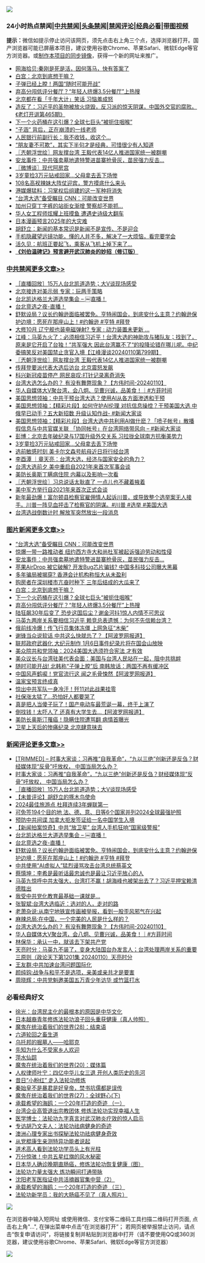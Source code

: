 ![](https://raw.githubusercontent.com/jsvpn/jsproxy/dev/64photo/fqnews-qr.jpg)

<div id="tt">
<h3>24小时热点禁闻|<a href="#%E4%B8%AD%E5%85%B1%E7%A6%81%E9%97%BB%E6%9B%B4%E5%A4%9A%E6%96%87%E7%AB%A0">中共禁闻</a>|<a href="#%E5%9B%BE%E7%89%87%E6%96%B0%E9%97%BB%E6%9B%B4%E5%A4%9A%E6%96%87%E7%AB%A0">头条禁闻</a>|<a href="#%E6%96%B0%E9%97%BB%E8%AF%84%E8%AE%BA%E6%9B%B4%E5%A4%9A%E6%96%87%E7%AB%A0">禁闻评论|<a href="#%E5%BF%85%E7%9C%8B%E7%BB%8F%E5%85%B8%E5%A5%BD%E6%96%87">经典必看</a>|<a href="https://fan1.xyz/3" target="_blank">带图视频</a></h3>
<div><b>提示：</b>微信如提示停止访问该网页，须先点击右上角三个点，选择浏览器打开。国产浏览器可能已屏蔽本项目，建议使用谷歌Chrome、苹果Safari、微软Edge等官方浏览器。或<a href="%E5%88%B6%E4%BD%9Cgit%E7%A6%81%E9%97%BB%E9%95%9C%E5%83%8F.md">制作本项目的同步镜像</a>，获得一个新的网址来推广。</div>
<ul>

<li><a href="/comments/20240111/1986246.md">网海拾贝:秦刚是死是活，因何落马，快有答案了</a></li>
<li><a href="/topimagenews/20240111/1986339.md">白宫：北京到底想干嘛？</a></li>
<li><a href="/worldnews/20240111/1986301.md">子弹已经上膛！两国“随时可能开战”</a></li>
<li><a href="/topimagenews/20240111/1986155.md">弃高分闯低评分餐厅？“年轻人挤爆3.5分餐厅”上热搜</a></li>
<li><a href="/ccpdope/20240111/1986351.md">北京都在看「千年大计」笑话 习恼羞成怒</a></li>
<li><a href="/sohnews/20240111/1986448.md">造反了：习近平的圣物被放火烧毁，反习派的惊天阴谋，中国外交官的腐败。《老灯开讲第465期》</a></li>
<li><a href="/topimagenews/20240111/1986299.md">下一个火药桶在这引爆？全球七巨头“被扼住咽喉”</a></li>
<li><a href="/lifebaike/20240111/1986172.md">“子涵” 背后，正在崩溃的一线老师</a></li>
<li><a href="/cnnews/20240111/1986289.md">人民银行前副行长：我不收钱，收这个…</a></li>
<li><a href="/funmedia/20240111/1986358.md">“朋友妻不可欺”，其实下半句才是经典，可惜很少有人知道</a></li>
<li><a href="/cbnews/20240111/1986409.md">〖兲朝浮世绘〗网友撑台湾 王毅代表14亿人推进国家统一被群嘲</a></li>
<li><a href="/topimagenews/20240111/1986486.md">安龙事件：中共强卖墓地遣特警进苗寨抢骨灰，苗民强力反击...</a></li>
<li><a href="/ssgc/20240111/1986292.md">〖微博谈〗现代阿房宫</a></li>
<li><a href="/cbnews/20240110/1986123.md">3岁童捡3万元钻戒回家…父母拿去丢下场惨</a></li>
<li><a href="/cnnews/20240111/1986365.md">108名高衩辣妹大阵仗迎宾，警方摸底什么来头</a></li>
<li><a href="/baitai/20240111/1986499.md">港媒爆猛料：习掌权后组建的这一军种将消失</a></li>
<li><a href="/topimagenews/20240111/1986501.md">“台湾大选”备受瞩目 CNN：可能改变世界</a></li>
<li><a href="/cnnews/20240111/1986385.md">加州只穿丁字裤的站街女渐增 警察却不能抓…</a></li>
<li><a href="/cnnews/20240111/1986324.md">华人女工程师炫耀上班摸鱼 遭遇史诗级大翻车</a></li>
<li><a href="/sohnews/20240111/1986232.md">日本漫画预言2025年的大灾难</a></li>
<li><a href="/baitai/20240111/1986269.md">胡舒立：新闻的基本常识是新闻不是宣传、不是迎合</a></li>
<li><a href="/lifebaike/20240111/1986489.md">手机隐藏望远镜功能，懂的人并不多，解决了一大烦恼，看完要学会</a></li>
<li><a href="/cnnews/20240111/1986288.md">活久见：航班正要起飞，乘客从飞机上掉下来了…</a></li>
<li><b><a href="/comments/20200207/1272816.md" target="_blank">《刘伯温碑记》预言避开武汉肺炎的妙招（修订版）</a></b></li>
</ul>
</div>

<div class="catlist">
<h3><a href="/cbnews/" target="_blank">中共禁闻</a><span><a href="/cbnews/" target="_blank" rel="nofollow">更多文章>></a></span></h3>
<ul>
<li><a href="/comments/20240111/1986580.md" target="_blank">［直播回放］15万人台北凯道造势；大V谈现场感受</a></li>
<li><a href="/cbnews/20240111/1986562.md" target="_blank">北京接连对美示弱 专家：玩两手策略</a></li>
<li><a href="/comments/20240111/1986537.md" target="_blank">台北凯达格兰大道选举集会 &#8211; ￼直播！</a></li>
<li><a href="/comments/20240111/1986536.md" target="_blank">台北竞选之夜-直播！</a></li>
<li><a href="/comments/20240111/1986512.md" target="_blank">舒默设局？议长约翰逊面临被罢免。亨特闹国会，到底安什么主意？约翰逊保护边境：愿死在那座山上！#约翰逊 #亨特 #拜登</a></li>
<li><a href="/cbnews/20240111/1986494.md" target="_blank">大修10月 辽宁舰也装电磁弹射? 专家 : 动力装置未更新 &#8230;</a></li>
<li><a href="/cbnews/20240111/1986420.md" target="_blank">江峰：马英九火了：必须相信习近平！台湾大选的神助攻与猪队友；找到了，原来是它开启了台独！“共军强大 因此台湾赢不了“的投降论错在哪儿呢。中纪委搞笑反对美国禁止贪官入境【江峰漫谈20240110第799期】</a></li>
<li><a href="/cbnews/20240111/1986409.md" target="_blank">〖兲朝浮世绘〗网友撑台湾 王毅代表14亿人推进国家统一被群嘲</a></li>
<li><a href="/cbnews/20240111/1986402.md" target="_blank">传拜登要派代表大选后访台 北京震怒发飙</a></li>
<li><a href="/cbnews/20240111/1986401.md" target="_blank">科兴新冠疫苗停产 网民哀叹:打针记录离奇消失</a></li>
<li><a href="/comments/20240111/1986329.md" target="_blank">台湾大选怎么办的？ 有没有舞弊现象？【方伟时间-20240110】</a></li>
<li><a href="/comments/20240111/1986291.md" target="_blank">华人自媒体大V聚台湾，会八炯、见曹兴诚，品美食！｜#方菲时间</a></li>
<li><a href="/cbnews/20240111/1986225.md" target="_blank">美国思想领袖：中共干预台湾大选？使用AI从各方面渗透和干预</a></li>
<li><a href="/cbnews/20240111/1986209.md" target="_blank">美国思想领袖：【精彩片段】如何守护AI伦理 对抗信息操控？干预美国大选 中俄早已动手？五大新招数 升级认知作战- #新闻大家谈</a></li>
<li><a href="/cbnews/20240111/1986208.md" target="_blank">美国思想领袖：【精彩片段】台湾大选中共利用AI做什麽？「喷子帐号」散播假信息与中共官媒关联 「协同帐号」在台湾网络带风向 &#8211; #新闻大家谈</a></li>
<li><a href="/cbnews/20240111/1986157.md" target="_blank">彭博：北京去年破纪录与17国升级外交关系 习拉拢全球南方抗衡美势力</a></li>
<li><a href="/cbnews/20240110/1986123.md" target="_blank">3岁童捡3万元钻戒回家…父母拿去丢下场惨</a></li>
<li><a href="/cbnews/20240110/1986110.md" target="_blank">选前敏感时刻 美卡尔文森号航母近日将行经台湾</a></li>
<li><a href="/comments/20240110/1986100.md" target="_blank">李酉潭 ｜章天亮：台湾大选，经济与国家安全的角力？</a></li>
<li><a href="/cbnews/20240110/1985960.md" target="_blank">台湾大选前夕 美中重启自2021年来首次军事会谈</a></li>
<li><a href="/cbnews/20240110/1985906.md" target="_blank">美防长奥斯丁瞒病住院 内幕以及影响一次看</a></li>
<li><a href="/cbnews/20240110/1985903.md" target="_blank">〖兲朝浮世绘〗习总说话太耿直了 一点儿也不藏着掖着</a></li>
<li><a href="/cbnews/20240110/1985895.md" target="_blank">美中军方举行自2021年来首次正式会谈</a></li>
<li><a href="/comments/20240110/1985871.md" target="_blank">新年最劲爆！富尔顿县检察官雇佣情人起诉川普，或导致整个选举案无人接手。川普一阵见血抨击了检察官的阴谋。#川普 #选举 #美国大选</a></li>
<li><a href="/cbnews/20240110/1985858.md" target="_blank">台湾选战倒数计时 解放军突然放出一段消息</a></li>

</ul>
</div>
<div class="catlist">
<h3><a href="/topimagenews/" target="_blank">图片新闻</a><span><a href="/topimagenews/" target="_blank" rel="nofollow">更多文章>></a></span></h3>
<ul>
<li><a href="/topimagenews/20240111/1986501.md" target="_blank">“台湾大选”备受瞩目 CNN：可能改变世界</a></li>
<li><a href="/topimagenews/20240111/1986493.md" target="_blank">惊爆一带一路推动者 纽约西方寺大和尚杜军被起诉强迫劳动和性侵</a></li>
<li><a href="/topimagenews/20240111/1986486.md" target="_blank">安龙事件：中共强卖墓地遣特警进苗寨抢骨灰，苗民强力反击&#8230;</a></li>
<li><a href="/topimagenews/20240111/1986426.md" target="_blank">苹果AirDrop 被它破解? 开发Bug芯片骗钱? 中国多科技公司曝大黑幕</a></li>
<li><a href="/topimagenews/20240111/1986425.md" target="_blank">多年骗局被揭穿? 香港会计机构称恒大从未盈利</a></li>
<li><a href="/topimagenews/20240111/1986400.md" target="_blank">购房者在深圳楼市亢奋时种下 三年后结成的大瓜来了</a></li>
<li><a href="/topimagenews/20240111/1986339.md" target="_blank">白宫：北京到底想干嘛？</a></li>
<li><a href="/topimagenews/20240111/1986299.md" target="_blank">下一个火药桶在这引爆？全球七巨头“被扼住咽喉”</a></li>
<li><a href="/topimagenews/20240111/1986155.md" target="_blank">弃高分闯低评分餐厅？“年轻人挤爆3.5分餐厅”上热搜</a></li>
<li><a href="/topimagenews/20240110/1986109.md" target="_blank">陆狂飙30年后变了 恐步这国后尘？谢金河抖1惊人内情不可思议</a></li>
<li><a href="/topimagenews/20240110/1985989.md" target="_blank">马英九两岸关系要相信习近平 赖竞总表遗憾：为何不先信赖台湾？</a></li>
<li><a href="/topimagenews/20240110/1985988.md" target="_blank">俄前线冷爆！传飞行员集体冻僵 上网急征“木柴”</a></li>
<li><a href="/topimagenews/20240110/1985983.md" target="_blank">谢锋当众说软话 中共这么快就怂了？【阿波罗网报道】</a></li>
<li><a href="/topimagenews/20240110/1985969.md" target="_blank">联邦政府武器化 大纪元制作 1月6日事件纪录片将在国会山放映</a></li>
<li><a href="/topimagenews/20240110/1985968.md" target="_blank">美众院共和党领袖：2024美国大选须符合宪法 才有效</a></li>
<li><a href="/topimagenews/20240110/1985967.md" target="_blank">美众议长与台湾驻美代表会面：美国与台湾人民站在一起，阻中共挑衅</a></li>
<li><a href="/topimagenews/20240110/1985956.md" target="_blank">随时可能开战! 北韩称“子弹上膛”后 南韩放话：两国不再有缓冲区</a></li>
<li><a href="/topimagenews/20240110/1985894.md" target="_blank">中国风声鹤唳！党官流行这 闻之毛骨悚然【阿波罗网报道】</a></li>
<li><a href="/topimagenews/20240110/1985842.md" target="_blank">温家宝预言终成真</a></li>
<li><a href="/topimagenews/20240110/1985815.md" target="_blank">惊出中共军队一身冷汗！歼11对此战果挂零</a></li>
<li><a href="/topimagenews/20240110/1985814.md" target="_blank">社保涨太猛了…恐怕好人都要哭了</a></li>
<li><a href="/topimagenews/20240110/1985772.md" target="_blank">真是把人当傻子玩了！国产电动车最荒诞一幕，终于上演了</a></li>
<li><a href="/topimagenews/20240110/1985750.md" target="_blank">倒找钱！太吓人了 还真有大学生去…【阿波罗网报道】</a></li>
<li><a href="/topimagenews/20240110/1985749.md" target="_blank">美防长奥斯汀罹癌！隐瞒住院遭骂翻 病情首曝光</a></li>
<li><a href="/topimagenews/20240110/1985730.md" target="_blank">卫星上天后的惨痛纪录 北京肆意抹去</a></li>

</ul>
</div>
<div class="catlist">
<h3><a href="/comments/" target="_blank">新闻评论</a><span><a href="/comments/" target="_blank" rel="nofollow">更多文章>></a></span></h3>
<ul>
<li><a href="/comments/20240111/1986592.md" target="_blank">[TRIMMED] &#8211; 时事大家谈：习再推“自我革命”，“九以三绝”创新还是反刍？财经媒体现“反骨”吁放权， 中国当局怎么办？</a></li>
<li><a href="/comments/20240111/1986583.md" target="_blank">时事大家谈：习再推“自我革命”，“九以三绝”创新还是反刍？财经媒体现“反骨”吁放权， 中国当局怎么办？</a></li>
<li><a href="/comments/20240111/1986580.md" target="_blank">［直播回放］15万人台北凯道造势；大V谈现场感受</a></li>
<li><a href="/comments/20240111/1986557.md" target="_blank">【未普评论】胡舒立的啄木鸟使命</a></li>
<li><a href="/comments/20240111/1986545.md" target="_blank">2024最佳旅游点 杜拜连续3年蝉联第一</a></li>
<li><a href="/comments/20240111/1986544.md" target="_blank">可免签194个目的地 法、德、意、日等6个国家并列2024全球最强护照</a></li>
<li><a href="/comments/20240111/1986543.md" target="_blank">预防中共间谍 加拿大拒发签证给一名中国学生入境</a></li>
<li><a href="/comments/20240111/1986542.md" target="_blank">【新闻拍案惊奇】中共“放卫星” 台湾人手机狂响“国家级警报”</a></li>
<li><a href="/comments/20240111/1986537.md" target="_blank">台北凯达格兰大道选举集会 &#8211; ￼直播！</a></li>
<li><a href="/comments/20240111/1986536.md" target="_blank">台北竞选之夜-直播！</a></li>
<li><a href="/comments/20240111/1986512.md" target="_blank">舒默设局？议长约翰逊面临被罢免。亨特闹国会，到底安什么主意？约翰逊保护边境：愿死在那座山上！#约翰逊 #亨特 #拜登</a></li>
<li><a href="/comments/20240111/1986507.md" target="_blank">中共使用“AI虚拟人”猛烈谩骂攻击台湾总统蔡英文</a></li>
<li><a href="/comments/20240111/1986405.md" target="_blank">蔡慎坤：李希是最听话最忠诚也是最让习近平放心的人</a></li>
<li><a href="/comments/20240111/1986394.md" target="_blank">马英九惊呼中共太强大，台湾打不赢！胡海峰也被架出去了？习近平押宝赖清德胜出</a></li>
<li><a href="/comments/20240111/1986380.md" target="_blank">我受中共党化教育最基础一课就是…</a></li>
<li><a href="/comments/20240111/1986363.md" target="_blank">张智斌:台湾大选临近：选对的人，走对的路</a></li>
<li><a href="/comments/20240111/1986362.md" target="_blank">老萧杂说:从南宁地铁宣传画被举报，看到一股歪风邪气在兴起</a></li>
<li><a href="/comments/20240111/1986361.md" target="_blank">麻辣总局:在中国，一个完美的人民是什么样的？</a></li>
<li><a href="/comments/20240111/1986329.md" target="_blank">台湾大选怎么办的？ 有没有舞弊现象？【方伟时间-20240110】</a></li>
<li><a href="/comments/20240111/1986291.md" target="_blank">华人自媒体大V聚台湾，会八炯、见曹兴诚，品美食！｜#方菲时间</a></li>
<li><a href="/comments/20240111/1986286.md" target="_blank">林保华：承认一中，就该去下架共产党</a></li>
<li><a href="/comments/20240111/1986266.md" target="_blank">天亮时分：马英九不装了，变身大陆国台办发言人；台湾处理两岸关系的重要三原则（政论天下第1201集 20240110）天亮时分</a></li>
<li><a href="/comments/20240111/1986249.md" target="_blank">王友群:中共加速台湾问题国际化</a></li>
<li><a href="/comments/20240111/1986248.md" target="_blank">颜纯钩:战争与和平不是选项，亲美或亲共才是要害</a></li>
<li><a href="/comments/20240111/1986247.md" target="_blank">周晓辉：中共党魁邀美国五万青少年访华 或竹篮打水</a></li>

</ul>
</div>

<div class="catlist">
<h3>必看经典好文</h3>
<ul>
<li><a href="/cbnews/20220205/1688152.md" target="_blank">徐光：台湾民主化的最根本的原因是中华文化</a></li>
<li><a href="/comments/20211023/1642745.md" target="_blank">日本越裔青年修炼法轮功浪子回头重获健康（真人帅照）</a></li>
<li><a href="/comments/20181228/1054609.md" target="_blank">魔鬼在统治着我们的世界(28)：结束语</a></li>
<li><a href="/comments/20231213/1973586.md" target="_blank">六道轮回之畜生道</a></li>
<li><a href="/lifebaike/20210815/1606781.md" target="_blank">乌托邦的掘墓人——哈耶克</a></li>
<li><a href="/comments/20200620/1346848.md" target="_blank">先知为什么不受家乡人欢迎</a></li>
<li><a href="/cbnews/20210809/1603030.md" target="_blank">萍水仙踪</a></li>
<li><a href="/comments/20180725/976787.md" target="_blank">魔鬼在统治着我们的世界(20)：媒体篇</a></li>
<li><a href="/bannedvideo/20220806/1768296.md" target="_blank">人权律师叶宁：四亿中华儿女三退 开创人类历史的先河</a></li>
<li><a href="/cbnews/20211123/1656425.md" target="_blank">昔日“小粉红” 走入法轮功修炼</a></li>
<li><a href="/lifebaike/20210407/1521258.md" target="_blank">秦始皇不是暴君是好皇帝，焚书坑儒都是误传</a></li>
<li><a href="/comments/20181224/1052333.md" target="_blank">魔鬼在统治着我们的世界(27)：全球野心(下)</a></li>
<li><a href="/comments/20231130/1967587.md" target="_blank">承载希望的海鸥：一个20年打造的奇迹 （一）</a></li>
<li><a href="/comments/20200528/1335859.md" target="_blank">台湾企业高管退出宗教团体 修炼法轮功实现幸福人生</a></li>
<li><a href="/comments/20200820/1382989.md" target="_blank">医学博士：法轮功九字真言对武汉肺炎疗效的惊人启示</a></li>
<li><a href="/comments/20221226/1827998.md" target="_blank">专访胡乃文夫人：法轮功祛病健身的奇迹</a></li>
<li><a href="/comments/20230226/1853388.md" target="_blank">澳洲心理专家出书探秘法轮功祛病健身奇效</a></li>
<li><a href="/comments/20210720/1516768.md" target="_blank">从党棍康生亲测特异功能者说起</a></li>
<li><a href="/comments/20200227/1284657.md" target="_blank">道术高人看到法轮功学员头上有光柱</a></li>
<li><a href="/ccpdope/20210708/1583079.md" target="_blank">万分惊骇！中共五星红旗的风水秘密</a></li>
<li><a href="/comments/20231212/1972297.md" target="_blank">日本华人确诊晚期直肠癌，修炼法轮功恢复健康（图）</a></li>
<li><a href="/cbnews/20200816/1381005.md" target="_blank">法轮功力量太强大 炼功瞬间打通带脉</a></li>
<li><a href="/comments/20221222/1826761.md" target="_blank">沈阳老军医指证中共活摘器官集中营（2）</a></li>
<li><a href="/comments/20231204/1969287.md" target="_blank">承载希望的海鸥：一个20年打造的奇迹 （三）</a></li>
<li><a href="/comments/20210905/1619324.md" target="_blank">法轮功新学员：我的大肠癌不见了（真人照片）</a></li>

</ul>
</div>

![](https://raw.githubusercontent.com/jsvpn/jsproxy/dev/64photo/fqnews-qr.jpg)

在浏览器中输入短网址 或使用微信、支付宝等二维码工具扫描二维码打开页面, 点击右上角"...", 在弹出菜单中点击“在浏览器打开”； 若网页被举报禁止访问，请点击“恢复申请访问”，将链接复制并粘贴到浏览器中打开（请不要使用QQ或360浏览器，建议使用谷歌Chrome、苹果Safari、微软Edge等官方浏览器）

![](https://raw.githubusercontent.com/jsvpn/jsproxy/dev/64photo/wx.jpg)